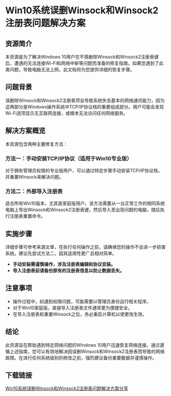 # Win10系统误删Winsock和Winsock2注册表问题解决方案

## 资源简介

本资源是为了解决Windows 10用户在不慎删除Winsock和Winsock2注册表键后，遭遇的无法连接Wi-Fi和网络中断等问题而准备的修复指南。如果您遇到了此类问题，导致电脑无法上网，此文档将为您提供详细的恢复步骤。

## 问题背景

误删除Winsock和Winsock2注册表项会导致系统失去基本的网络通讯能力，因为这两部分是Windows操作系统中TCP/IP协议栈的重要组成部分。用户可能会发现Wi-Fi选项显示无互联网连接，或根本无法访问任何网络服务。

## 解决方案概览

本资源包含两种主要修复方法：

### 方法一：手动安装TCP/IP协议（适用于Win10专业版）
对于拥有管理员权限的专业版用户，可以通过特定步骤手动安装TCP/IP协议栈，并重置Winsock来解决问题。

### 方法二：外部导入注册表
适合所有Win10版本，尤其是家庭版用户。该方法需要从一台正常工作的相同系统电脑上导出Winsock和Winsock2注册表键，然后导入至出现问题的电脑，随后执行注册表重置命令。

## 实施步骤

详细步骤可参考来源文章，在执行任何操作之前，请确保您的操作不会进一步损害系统。建议先尝试方法二，因其适用性更广且相对简单。

- **手动安装需谨慎操作，涉及注册表编辑和协议安装。**
- **导入注册表前请备份原有的注册表信息以防止数据丢失。**

## 注意事项

- 操作过程中，如遇到权限问题，可能需要以管理员身份运行相关程序。
- 对于Win10家庭版，直接导入注册表文件通常更为便捷安全。
- 在导入注册表和重置Winsock之后，务必重启计算机以使更改生效。

## 结论

此资源旨在帮助遇到特定网络问题的Windows 10用户迅速恢复网络连接。通过遵循上述指南，您可以有效地解决因误删Winsock和Winsock2注册表而导致的网络故障。在进行任何系统级别的修改之前，强烈建议备份重要数据并谨慎操作。

## 下载链接

[Win10系统误删Winsock和Winsock2注册表问题解决方案分享](https://pan.quark.cn/s/9567c290fade)